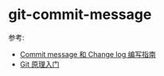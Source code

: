 # git-commit-message

参考:

- [Commit message 和 Change log 编写指南]()
- [Git 原理入门](https://www.ruanyifeng.com/blog/2018/10/git-internals.html)
